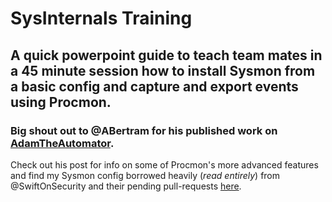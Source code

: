 # SysInternals Training 

## A quick powerpoint guide to teach team mates in a 45 minute session how to install Sysmon from a basic config and capture and export events using Procmon. 

### Big shout out to @ABertram for his published work on [AdamTheAutomator](https://adamtheautomator.com/procmon/). 
Check out his post for info on some of Procmon's more advanced features and find my Sysmon config borrowed heavily (*read entirely*) from @SwiftOnSecurity and their pending pull-requests [here](https://www.github.com/iaintshootinmis/sysmon-config). 
